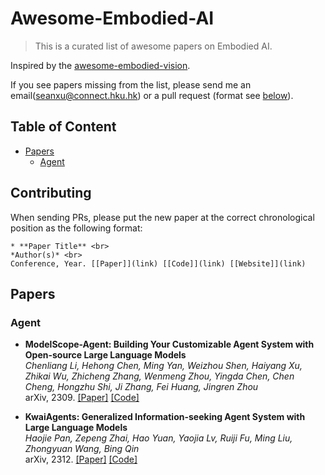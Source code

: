 # Awesome-Embodied-AI

> This is a curated list of awesome papers on Embodied AI.

Inspired by the [awesome-embodied-vision](https://github.com/ChanganVR/awesome-embodied-vision).

If you see papers missing from the list, please send me an email(seanxu@connect.hku.hk) or a pull request (format see [below](#contributing)).

## Table of Content
* [Papers](#papers)
	* [Agent](#agent)


## <a name="contributing"></a> Contributing
When sending PRs, please put the new paper at the correct chronological position as the following format: <br>

```
* **Paper Title** <br>
*Author(s)* <br>
Conference, Year. [[Paper]](link) [[Code]](link) [[Website]](link)
```

## <a name="papers"></a> Papers

### <a name="agent"></a> Agent
* **ModelScope-Agent: Building Your Customizable Agent System with Open-source Large Language Models** <br>
*Chenliang Li, Hehong Chen, Ming Yan, Weizhou Shen, Haiyang Xu, Zhikai Wu, Zhicheng Zhang, Wenmeng Zhou, Yingda Chen, Chen Cheng, Hongzhu Shi, Ji Zhang, Fei Huang, Jingren Zhou* <br>
arXiv, 2309. [[Paper]](https://arxiv.org/abs/2309.00986) [[Code]](https://github.com/allenai/ai2thor)

* **KwaiAgents: Generalized Information-seeking Agent System with Large Language Models** <br>
*Haojie Pan, Zepeng Zhai, Hao Yuan, Yaojia Lv, Ruiji Fu, Ming Liu, Zhongyuan Wang, Bing Qin* <br>
arXiv, 2312. [[Paper]](https://arxiv.org/abs/2312.04889) [[Code]](https://github.com/KwaiKEG/KwaiAgents) 
